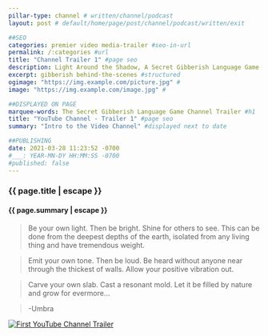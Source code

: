 ```yaml
---
pillar-type: channel # written/channel/podcast
layout: post # default/home/page/post/channel/podcast/written/exit

##SEO
categories: premier video media-trailer #seo-in-url
permalink: /:categories #url
title: "Channel Trailer 1" #page seo
description: Light Around the Shadow, A Secret Gibberish Language Game Podcast #open graph
excerpt: gibberish behind-the-scenes #structured
ogimage: "https://img.example.com/picture.jpg" #
image: "https://img.example.com/image.jpg" #

##DISPLAYED ON PAGE
marquee-words: The Secret Gibberish Language Game Channel Trailer #h1
title: "YouTube Channel - Trailer 1" #page seo
summary: "Intro to the Video Channel" #displayed next to date

##PUBLISHING
date: 2021-03-28 11:23:52 -0700
#___: YEAR-MN-DY HH:MM:SS -0700
#published: false
---
```

<h3 class="post-title">{{ page.title | escape }}</h3>
<h4 class="post-title">{{ page.summary | escape }}</h4>

>Be your own light. Then be bright. Shine for others to see. This can be done from the deepest depths of the earth, isolated from any living thing and have tremendous weight. 

>Emit your own tone. Then be loud.
>Be heard without anyone near through the thickest of walls. Allow your positive vibration out.

>Carve your own slab. Cast a resonant mold. Let it be filled by nature and grow for evermore...

>-Umbra

[![First YouTube Channel Trailer](https://img.youtube.com/vi/1hiWYX-tn0A/0.jpg)](https://www.youtube.com/watch?v=1hiWYX-tn0A "YouTube Trailer 1")